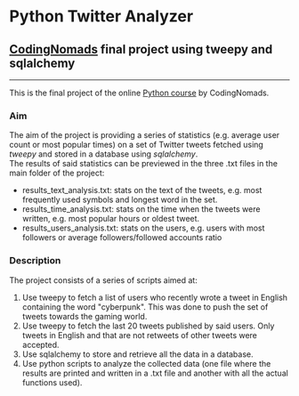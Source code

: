 # Python Twitter Analyzer
## [CodingNomads](https://codingnomads.co/) final project using tweepy and sqlalchemy

---
This is the final project of the online [Python course](https://codingnomads.co/courses/python-bootcamp-online/) by CodingNomads.

### Aim
The aim of the project is providing a series of statistics (e.g. average user count or most popular times) on a set of Twitter tweets fetched using *tweepy* and stored in a database using *sqlalchemy*.  
The results of said statistics can be previewed in the three .txt files in the main folder of the project:
- results_text_analysis.txt: stats on the text of the tweets, e.g. most frequently used symbols and longest word in the set.
- results_time_analysis.txt: stats on the time when the tweets were written, e.g. most popular hours or oldest tweet.
- results_users_analysis.txt: stats on the users, e.g. users with most followers or average followers/followed accounts ratio
	
### Description
The project consists of a series of scripts aimed at:
1. Use tweepy to fetch a list of users who recently wrote a tweet in English containing the word "cyberpunk". This was done to push the set of tweets towards the gaming world.
2. Use tweepy to fetch the last 20 tweets published by said users. Only tweets in English and that are not retweets of other tweets were accepted.
3. Use sqlalchemy to store and retrieve all the data in a database.
4. Use python scripts to analyze the collected data (one file where the results are printed and written in a .txt file and another with all the actual functions used).
